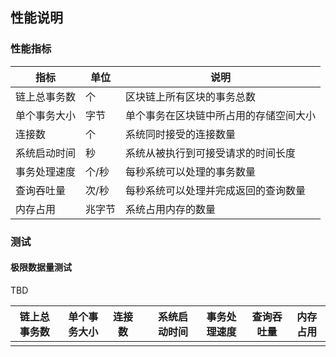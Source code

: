 ## 性能说明

### 性能指标

| 指标         | 单位   | 说明                                   |
| ---          | ---    | ---                                    |
| 链上总事务数 | 个     | 区块链上所有区块的事务总数             |
| 单个事务大小 | 字节   | 单个事务在区块链中所占用的存储空间大小 |
| 连接数       | 个     | 系统同时接受的连接数量                 |
| 系统启动时间 | 秒     | 系统从被执行到可接受请求的时间长度     |
| 事务处理速度 | 个/秒  | 每秒系统可以处理的事务数量             |
| 查询吞吐量   | 次/秒  | 每秒系统可以处理并完成返回的查询数量   |
| 内存占用     | 兆字节 | 系统占用内存的数量                     |

### 测试

#### 极限数据量测试

TBD

| 链上总事务数 | 单个事务大小 | 连接数 |     | 系统启动时间 | 事务处理速度 | 查询吞吐量 | 内存占用 |
| ---          | ---          | ---    | --- | ---          | ---          | ---        | ---      |
|              |              |        |     |              |              |            |          |
